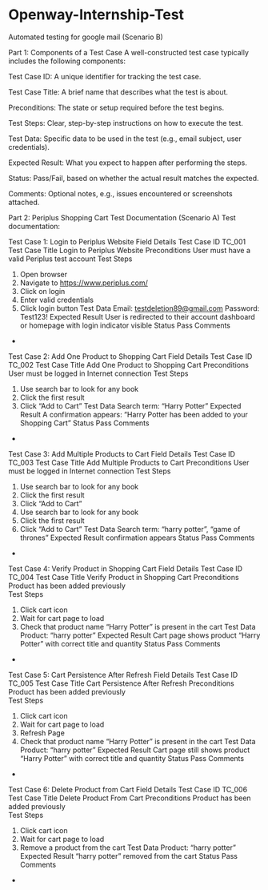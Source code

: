 # Openway-Internship-Test
Automated testing for google mail (Scenario B)

Part 1: Components of a Test Case
A well-constructed test case typically includes the following components:

Test Case ID: A unique identifier for tracking the test case.

Test Case Title: A brief name that describes what the test is about.

Preconditions: The state or setup required before the test begins.

Test Steps: Clear, step-by-step instructions on how to execute the test.

Test Data: Specific data to be used in the test (e.g., email subject, user credentials).

Expected Result: What you expect to happen after performing the steps.

Status: Pass/Fail, based on whether the actual result matches the expected.

Comments: Optional notes, e.g., issues encountered or screenshots attached.

Part 2: Periplus Shopping Cart Test Documentation (Scenario A)
Test documentation:

Test Case 1: Login to Periplus Website
Field
Details
Test Case ID
TC_001
Test Case Title
Login to Periplus Website
Preconditions
User must have a valid Periplus test account
Test Steps
1. Open browser
2. Navigate to https://www.periplus.com/
3. Click on login
4. Enter valid credentials
5. Click login button
Test Data
Email: testdeletion89@gmail.com
Password: Test123!
Expected Result
User is redirected to their account dashboard or homepage with login indicator visible
Status
Pass
Comments
-


Test Case 2: Add One Product to Shopping Cart
Field
Details
Test Case ID
TC_002
Test Case Title
Add One Product to Shopping Cart
Preconditions
User must be logged in Internet connection
Test Steps
1. Use search bar to look for any book
2. Click the first result
3. Click “Add to Cart”
Test Data
Search term: “Harry Potter”
Expected Result
A confirmation appears: “Harry Potter has been added to your Shopping Cart”
Status
Pass
Comments
-



Test Case 3: Add Multiple Products to Cart
Field
Details
Test Case ID
TC_003
Test Case Title
Add Multiple Products to Cart
Preconditions
User must be logged in Internet connection
Test Steps
1. Use search bar to look for any book
2. Click the first result
3. Click “Add to Cart”
4. Use search bar to look for any book
5. Click the first result
6. Click “Add to Cart”
Test Data
Search term: “harry potter”, “game of thrones”
Expected Result
confirmation appears
Status
Pass
Comments
-



Test Case 4: Verify Product in Shopping Cart
Field
Details
Test Case ID
TC_004
Test Case Title
Verify Product in Shopping Cart
Preconditions
Product has been added previously	
Test Steps
1. Click cart icon
2. Wait for cart page to load
3. Check that product name “Harry Potter” is present in the cart
Test Data
Product: “harry potter”
Expected Result
Cart page shows product “Harry Potter” with correct title and quantity
Status
Pass
Comments
-



Test Case 5: Cart Persistence After Refresh
Field
Details
Test Case ID
TC_005
Test Case Title
Cart Persistence After Refresh
Preconditions
Product has been added previously	
Test Steps
1. Click cart icon
2. Wait for cart page to load
3. Refresh Page
3. Check that product name “Harry Potter” is present in the cart
Test Data
Product: “harry potter”
Expected Result
Cart page still shows product “Harry Potter” with correct title and quantity
Status
Pass
Comments
-


Test Case 6: Delete Product from Cart
Field
Details
Test Case ID
TC_006
Test Case Title
Delete Product From Cart
Preconditions
Product has been added previously	
Test Steps
1. Click cart icon
2. Wait for cart page to load
3. Remove a product from the cart
Test Data
Product: “harry potter”
Expected Result
“harry potter” removed from the cart
Status
Pass
Comments
-


